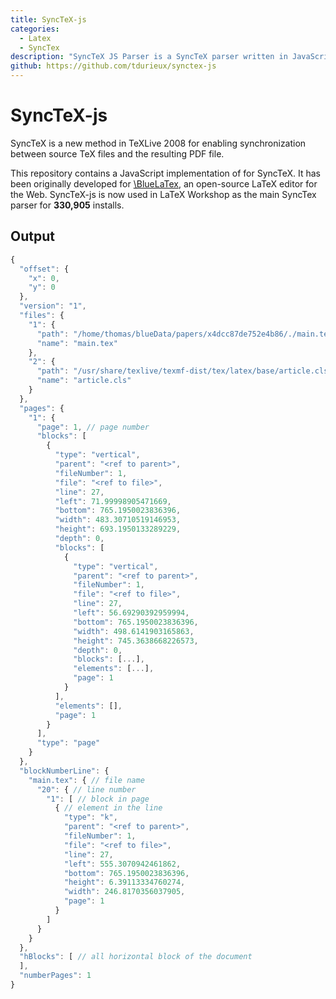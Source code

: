 ```yaml
---
title: SyncTeX-js
categories:
  - Latex
  - SyncTex
description: "SyncTeX JS Parser is a SyncTeX parser written in JavaScript."
github: https://github.com/tdurieux/synctex-js
---
```


# SyncTeX-js


SyncTeX is a new method in TeXLive 2008 for enabling synchronization between source TeX files and the resulting PDF file.

This repository contains a JavaScript implementation of for SyncTeX.
It has been originally developed for [\BlueLaTex](https://www.bluelatex.org), an open-source LaTeX editor for the Web.
SyncTeX-js is now used in LaTeX Workshop as the main SyncTex parser for **330,905** installs.

## Output

```js
{
  "offset": {
    "x": 0,
    "y": 0
  },
  "version": "1",
  "files": {
    "1": {
      "path": "/home/thomas/blueData/papers/x4dcc87de752e4b86/./main.tex",
      "name": "main.tex"
    },
    "2": {
      "path": "/usr/share/texlive/texmf-dist/tex/latex/base/article.cls",
      "name": "article.cls"
    }
  },
  "pages": {
    "1": {
      "page": 1, // page number
      "blocks": [
        {
          "type": "vertical",
          "parent": "<ref to parent>",
          "fileNumber": 1,
          "file": "<ref to file>",
          "line": 27,
          "left": 71.99998905471669,
          "bottom": 765.1950023836396,
          "width": 483.30710519146953,
          "height": 693.1950133289229,
          "depth": 0,
          "blocks": [
            {
              "type": "vertical",
              "parent": "<ref to parent>",
              "fileNumber": 1,
              "file": "<ref to file>",
              "line": 27,
              "left": 56.69290392959994,
              "bottom": 765.1950023836396,
              "width": 498.6141903165863,
              "height": 745.3638668226573,
              "depth": 0,
              "blocks": [...],
              "elements": [...],
              "page": 1
            }
          ],
          "elements": [],
          "page": 1
        }
      ],
      "type": "page"
    }
  },
  "blockNumberLine": {
    "main.tex": { // file name
      "20": { // line number
        "1": [ // block in page
          { // element in the line
            "type": "k",
            "parent": "<ref to parent>",
            "fileNumber": 1,
            "file": "<ref to file>",
            "line": 27,
            "left": 555.3070942461862,
            "bottom": 765.1950023836396,
            "height": 6.39113334760274,
            "width": 246.8170356037905,
            "page": 1
          }
        ]
      }
    }
  },
  "hBlocks": [ // all horizontal block of the document
  ],
  "numberPages": 1
}
```

